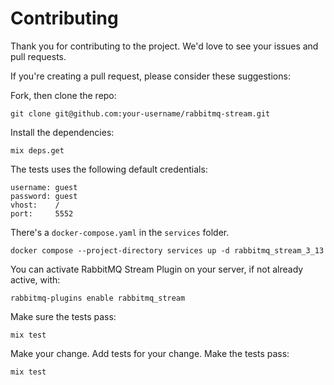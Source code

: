 # Contributing

Thank you for contributing to the project. We'd love to see your
issues and pull requests.

If you're creating a pull request, please consider these suggestions:

Fork, then clone the repo:

    git clone git@github.com:your-username/rabbitmq-stream.git

Install the dependencies:

    mix deps.get

The tests uses the following default credentials:

    username: guest
    password: guest
    vhost:    /
    port:     5552

There's a `docker-compose.yaml` in the `services` folder.

    docker compose --project-directory services up -d rabbitmq_stream_3_13

You can activate RabbitMQ Stream Plugin on your server, if not already active, with:

    rabbitmq-plugins enable rabbitmq_stream

Make sure the tests pass:

    mix test

Make your change. Add tests for your change. Make the tests pass:

    mix test
